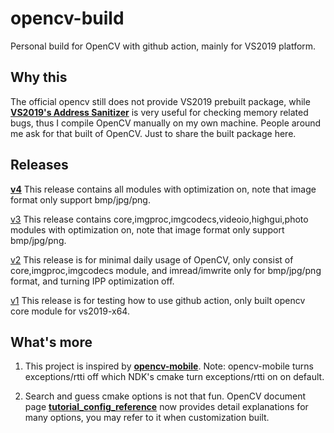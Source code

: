 # opencv-build

Personal build for OpenCV with github action, mainly for VS2019 platform.

## Why this

The official opencv still does not provide VS2019 prebuilt package, while [**VS2019's Address Sanitizer**](https://devblogs.microsoft.com/cppblog/addresssanitizer-asan-for-windows-with-msvc/) is very useful for checking memory related bugs, thus I compile OpenCV manually on my own machine. People around me ask for that built of OpenCV. Just to share the built package here.

## Releases

**[v4](https://github.com/zchrissirhcz/opencv-build/releases/tag/v4)** This release contains all modules with optimization on, note that image format only support bmp/jpg/png.

[v3](https://github.com/zchrissirhcz/opencv-build/releases/tag/v3) This release contains core,imgproc,imgcodecs,videoio,highgui,photo modules with optimization on, note that image format only support bmp/jpg/png.

[v2](https://github.com/zchrissirhcz/opencv-build/releases/tag/v2) This release is for minimal daily usage of OpenCV, only consist of core,imgproc,imgcodecs module, and imread/imwrite only for bmp/jpg/png format, and turning IPP optimization off.

[v1](https://github.com/zchrissirhcz/opencv-build/releases/tag/v1) This release is for testing how to use github action, only built opencv core module for vs2019-x64.

## What's more

1. This project is inspired by **[opencv-mobile](https://github.com/nihui/opencv-mobile/)**. Note: opencv-mobile turns exceptions/rtti off which NDK's cmake turn exceptions/rtti on on default.

2. Search and guess cmake options is not that fun. OpenCV document page **[tutorial_config_reference](https://docs.opencv.org/4.5.0/db/d05/tutorial_config_reference.html)** now provides detail explanations for many options, you may refer to it when customization built.


